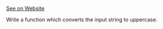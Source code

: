 [See on Website](https://www.codewars.com/kata/57a0556c7cb1f31ab3000ad7)

Write a function which converts the input string to uppercase.

